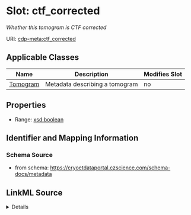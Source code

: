 # Slot: ctf_corrected


_Whether this tomogram is CTF corrected_



URI: [cdp-meta:ctf_corrected](https://cryoetdataportal.czscience.com/schema/metadata/ctf_corrected)



<!-- no inheritance hierarchy -->




## Applicable Classes

| Name | Description | Modifies Slot |
| --- | --- | --- |
[Tomogram](Tomogram.md) | Metadata describing a tomogram |  no  |







## Properties

* Range: [xsd:boolean](http://www.w3.org/2001/XMLSchema#boolean)





## Identifier and Mapping Information







### Schema Source


* from schema: https://cryoetdataportal.czscience.com/schema-docs/metadata




## LinkML Source

<details>
```yaml
name: ctf_corrected
description: Whether this tomogram is CTF corrected
from_schema: https://cryoetdataportal.czscience.com/schema-docs/metadata
exact_mappings:
- cdp-common:tomogram_ctf_corrected
rank: 1000
alias: ctf_corrected
owner: Tomogram
domain_of:
- Tomogram
range: boolean
inlined: true
inlined_as_list: true

```
</details>